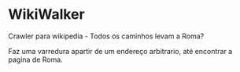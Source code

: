 # WikiWalker
Crawler para wikipedia - Todos os caminhos levam a Roma?


Faz uma varredura apartir de um endereço arbitrario, até encontrar a pagina de Roma.

